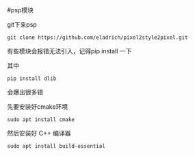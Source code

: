 #psp模块

git下来psp

	git clone https://github.com/eladrich/pixel2style2pixel.git

有些模块会报错无法引入，记得pip install 一下

其中 

	pip install dlib

会爆出很多错

先要安装好cmake环境

	sudo apt install cmake

然后安装好 C++ 编译器

	sudo apt install build-essential



	